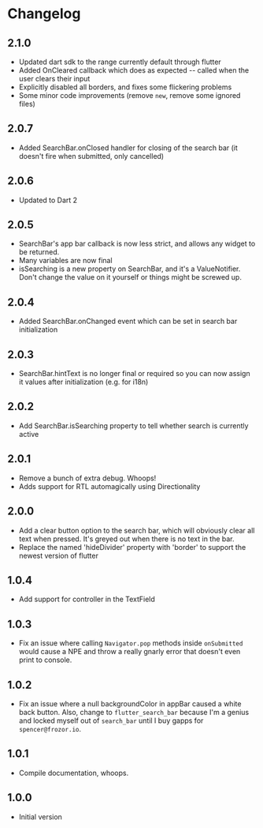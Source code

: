 # Changelog

## 2.1.0
- Updated dart sdk to the range currently default through flutter
- Added OnCleared callback which does as expected -- called when the user clears their input
- Explicitly disabled all borders, and fixes some flickering problems
- Some minor code improvements (remove `new`, remove some ignored files)

## 2.0.7
- Added SearchBar.onClosed handler for closing of the search bar (it doesn't fire when submitted, only cancelled)

## 2.0.6
- Updated to Dart 2

## 2.0.5 
- SearchBar's app bar callback is now less strict, and allows any widget to be returned.
- Many variables are now final
- isSearching is a new property on SearchBar, and it's a ValueNotifier. Don't change the value on it yourself or things might be screwed up.

## 2.0.4
- Added SearchBar.onChanged event which can be set in search bar initialization

## 2.0.3
- SearchBar.hintText is no longer final or required so you can now assign it values after initialization (e.g. for i18n)

## 2.0.2
- Add SearchBar.isSearching property to tell whether search is currently active

## 2.0.1

- Remove a bunch of extra debug. Whoops!
- Adds support for RTL automagically using Directionality

## 2.0.0

- Add a clear button option to the search bar, which will obviously clear all text when pressed. It's greyed out when there is no text in the bar.
- Replace the named 'hideDivider' property with 'border' to support the newest version of flutter

## 1.0.4

- Add support for controller in the TextField

## 1.0.3

- Fix an issue where calling `Navigator.pop` methods inside `onSubmitted` would cause a NPE and throw a really gnarly error that doesn't even print to console.

## 1.0.2

- Fix an issue where a null backgroundColor in appBar caused a white back button. Also, change to `flutter_search_bar` because I'm a genius and locked myself out of `search_bar` until I buy gapps for `spencer@frozor.io`.

## 1.0.1

- Compile documentation, whoops.

## 1.0.0

- Initial version